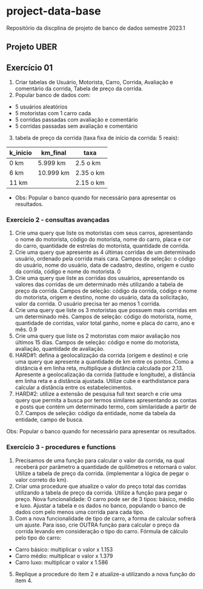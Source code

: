 # project-data-base
Repositório da discplina de projeto de banco de dados semestre 2023.1
## Projeto UBER

## Exercício 01

1. Criar tabelas de Usuário, Motorista, Carro, Corrida, Avaliação e comentário da corrida, Tabela de preço da corrida.
2. Popular banco de dados com:
  * 5 usuários aleatórios
  * 5 motoristas com 1 carro cada
  * 5 corridas passadas com avaliação e comentário
  * 5 corridas passadas sem avaliação e comentário
3. tabela de preço da corrida (taxa fixa de início da corrida: 5 reais):

k_inicio|km_final   |taxa
--------|-----------|------
0  km   |5.999 km   |2.5 o km
6  km   |10.999 km  |2.35 o km
11 km   |           | 2.15 o km

* Obs: Popular o banco quando for necessário para apresentar os resultados.

### Exercício 2 - consultas avançadas

1. Crie uma query que liste os motoristas com seus carros, apresentando o nome do motorista, código do motorista, nome do carro, placa e cor do carro, quantidade de estrelas do motorista, quantidade de corrida. 
2. Crie uma query que apresente as 4 últimas corridas de um determinado usuário, ordenado pela corrida mais cara. Campos de seleção: o código do usuário, nome do usuário, data de cadastro, destino, origem e custo da corrida, código e nome do motorista. 0
3. Crie uma query que liste as corridas dos usuários, apresentando os valores das corridas de um determinado mês utilizando a tabela de preço da corrida. Campos de seleção: código da corrida, código e nome do motorista, origem e destino, nome do usuário, data da solicitação, valor da corrida. O usuário precisa ter ao menos 1 corrida.
4. Crie uma query que liste os 3 motoristas que possuem mais corridas em um determinado mês. Campos de seleção: código do motorista, nome, quantidade de corridas, valor total ganho, nome e placa do carro, ano e mês. 0.9
5. Crie uma query que liste os 2 motoristas com maior avaliação nos últimos 15 dias. Campos de seleção: código e nome do motorista, avaliação, quantidade de avaliação. 
6. HARD#1: defina a geolocalização da corrida (origem e destino) e crie uma query que apresente a quantidade de km entre os pontos. Como a distância é em linha reta, multiplique a distância calculada por 2.13. Apresente a geolocalização da corrida (latitude e longitude), a distância em linha reta e a distância ajustada. Utilize cube e earthdistance para calcular a distância entre os estabelecimentos.
7. HARD#2: utilize a extensão de pesquisa full text search e crie uma query que permita a busca por termos similares apresentando as contas e posts que contém um determinado termo, com similaridade a partir de 0.7. Campos de seleção: código da entidade, nome da tabela da entidade, campo de busca.

Obs: Popular o banco quando for necessário para apresentar os resultados.

### Exercício 3 - procedures e functions

1. Precisamos de uma função para calcular o valor da corrida, na qual receberá por parâmetro a quantidade de quilômetros e retornará o valor. Utilize a tabela de preço da corrida. (implementar a lógica de pegar o valor correto do km).
2. Criar uma procedure que atualize o valor do preço total das corridas utilizando a tabela de preço da corrida. Utilize a função para pegar o preço.
Nova funcionalidade: O carro pode ser de 3 tipos: básico, médio e luxo. Ajustar a tabela e os dados no banco, populando o banco de dados com pelo menos uma corrida para cada tipo.
4. Com a nova funcionalidade de tipo de carro, a forma de calcular sofrerá um ajuste. Para isso, crie OUTRA função para calcular o preço da corrida levando em consideração o tipo do carro.
Fórmula de cálculo pelo tipo do carro:
 * Carro básico: multiplicar o valor x 1.153
 * Carro médio: multiplicar o valor x 1.379
 * Carro luxo: multiplicar o valor x 1.586
5. Replique a procedure do item 2 e atualize-a utilizando a nova função do item 4.
